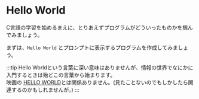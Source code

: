 # Hello World

C言語の学習を始めるまえに、とりあえずプログラムがどういったものかを掴んでみましょう。

まずは、``Hello World`` とプロンプトに表示するプログラムを作成してみましょう。

:::tip
Hello Worldという言葉に深い意味はありませんが、情報の世界でなにかに入門するときは殆どこの言葉から始まります。</br>
映画の [HELLO WORLD](https://hello-world-movie.com/)とは関係ありません。(見たことないのでもしかしたら関連するのかもしれませんが。)
:::
